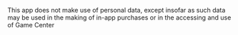 This app does not make use of personal data, except insofar as such data may be used in the making of in-app purchases or in the accessing and use of Game Center

